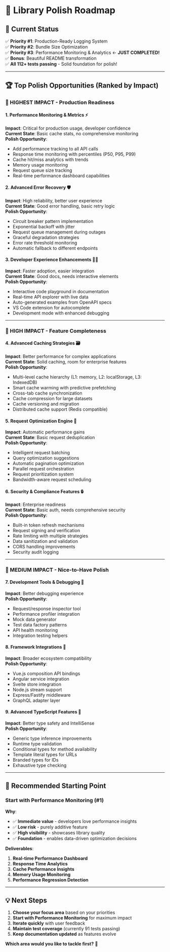 # 🎨 Library Polish Roadmap

## 🎯 **Current Status**
✅ **Priority #1**: Production-Ready Logging System  
✅ **Priority #2**: Bundle Size Optimization  
✅ **Priority #3**: Performance Monitoring & Analytics ← **JUST COMPLETED!**  
✅ **Bonus**: Beautiful README transformation  
✅ **All 112+ tests passing** - Solid foundation for polish!

---

## 🏆 **Top Polish Opportunities (Ranked by Impact)**

### **🥇 HIGHEST IMPACT - Production Readiness**

#### **1. Performance Monitoring & Metrics** ⚡
**Impact**: Critical for production usage, developer confidence  
**Current State**: Basic cache stats, no comprehensive monitoring  
**Polish Opportunity**: 
- Add performance tracking to all API calls
- Response time monitoring with percentiles (P50, P95, P99)
- Cache hit/miss analytics with trends
- Memory usage monitoring
- Request queue size tracking
- Real-time performance dashboard capabilities

#### **2. Advanced Error Recovery** 🛡️
**Impact**: High reliability, better user experience  
**Current State**: Good error handling, basic retry logic  
**Polish Opportunity**:
- Circuit breaker pattern implementation
- Exponential backoff with jitter
- Request queue management during outages
- Graceful degradation strategies
- Error rate threshold monitoring
- Automatic fallback to different endpoints

#### **3. Developer Experience Enhancements** 👨‍💻
**Impact**: Faster adoption, easier integration  
**Current State**: Good docs, needs interactive elements  
**Polish Opportunity**:
- Interactive code playground in documentation
- Real-time API explorer with live data
- Auto-generated examples from OpenAPI specs
- VS Code extension for autocomplete
- Development mode with enhanced debugging

---

### **🥈 HIGH IMPACT - Feature Completeness**

#### **4. Advanced Caching Strategies** 🗃️
**Impact**: Better performance for complex applications  
**Current State**: Solid caching, room for enterprise features  
**Polish Opportunity**:
- Multi-level cache hierarchy (L1: memory, L2: localStorage, L3: IndexedDB)
- Smart cache warming with predictive prefetching
- Cross-tab cache synchronization
- Cache compression for large datasets
- Cache versioning and migration
- Distributed cache support (Redis compatible)

#### **5. Request Optimization Engine** 🚀
**Impact**: Automatic performance gains  
**Current State**: Basic request deduplication  
**Polish Opportunity**:
- Intelligent request batching
- Query optimization suggestions
- Automatic pagination optimization
- Parallel request orchestration
- Request prioritization system
- Bandwidth-aware request scheduling

#### **6. Security & Compliance Features** 🔒
**Impact**: Enterprise readiness  
**Current State**: Basic auth, needs comprehensive security  
**Polish Opportunity**:
- Built-in token refresh mechanisms
- Request signing and verification
- Rate limiting with multiple strategies
- Data sanitization and validation
- CORS handling improvements
- Security audit logging

---

### **🥉 MEDIUM IMPACT - Nice-to-Have Polish**

#### **7. Development Tools & Debugging** 🔧
**Impact**: Better debugging experience  
**Polish Opportunity**:
- Request/response inspector tool
- Performance profiler integration
- Mock data generator
- Test data factory patterns
- API health monitoring
- Integration testing helpers

#### **8. Framework Integrations** 🔌
**Impact**: Broader ecosystem compatibility  
**Polish Opportunity**:
- Vue.js composition API bindings
- Angular service integration
- Svelte store integration
- Node.js stream support
- Express/Fastify middleware
- GraphQL adapter layer

#### **9. Advanced TypeScript Features** 📝
**Impact**: Better type safety and IntelliSense  
**Polish Opportunity**:
- Generic type inference improvements
- Runtime type validation
- Conditional types for method availability
- Template literal types for URLs
- Branded types for IDs
- Exhaustive type checking

---

## 🎯 **Recommended Starting Point**

### **Start with Performance Monitoring (#1)** 
**Why**: 
- ✅ **Immediate value** - developers love performance insights
- ✅ **Low risk** - purely additive feature 
- ✅ **High visibility** - showcases library quality
- ✅ **Foundation** - enables data-driven optimization decisions

**Deliverables**:
1. **Real-time Performance Dashboard**
2. **Response Time Analytics** 
3. **Cache Performance Insights**
4. **Memory Usage Monitoring**
5. **Performance Regression Detection**

---

## 💡 **Next Steps**

1. **Choose your focus area** based on your priorities
2. **Start with Performance Monitoring** for maximum impact
3. **Iterate quickly** with user feedback
4. **Maintain test coverage** (currently 91 tests passing)
5. **Keep documentation updated** as features evolve

**Which area would you like to tackle first?** 🚀
